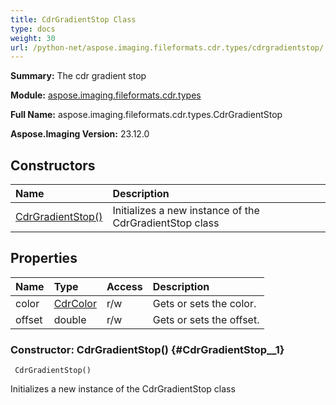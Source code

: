 ```yaml
---
title: CdrGradientStop Class
type: docs
weight: 30
url: /python-net/aspose.imaging.fileformats.cdr.types/cdrgradientstop/
---
```


**Summary:** The cdr gradient stop

**Module:** [aspose.imaging.fileformats.cdr.types](/imaging/python-net/aspose.imaging.fileformats.cdr.types/)

**Full Name:** aspose.imaging.fileformats.cdr.types.CdrGradientStop

**Aspose.Imaging Version:** 23.12.0

## **Constructors**
| **Name** | **Description** |
| :- | :- |
| [CdrGradientStop()](#CdrGradientStop__1) | Initializes a new instance of the CdrGradientStop class |
## **Properties**
| **Name** | **Type** | **Access** | **Description** |
| :- | :- | :- | :- |
| color | [CdrColor](/imaging/python-net/aspose.imaging.fileformats.cdr.types/cdrcolor) | r/w | Gets or sets the color. |
| offset | double | r/w | Gets or sets the offset. |


### Constructor: CdrGradientStop() {#CdrGradientStop__1}


```
 CdrGradientStop() 
```

Initializes a new instance of the CdrGradientStop class

